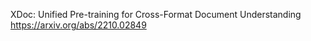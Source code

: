 XDoc: Unified Pre-training for Cross-Format Document Understanding 
https://arxiv.org/abs/2210.02849
